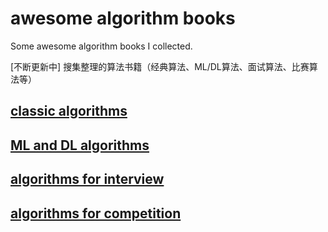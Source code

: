 # awesome algorithm books
Some awesome algorithm books I collected.

[不断更新中] 搜集整理的算法书籍（经典算法、ML/DL算法、面试算法、比赛算法等） 

## [classic algorithms](classic%20algorithms/README.md)


## [ML and DL algorithms](ML%20and%20DL%20algorithms/README.md)


## [algorithms for interview](interview/README.md)


## [algorithms for competition](competition/README.md)